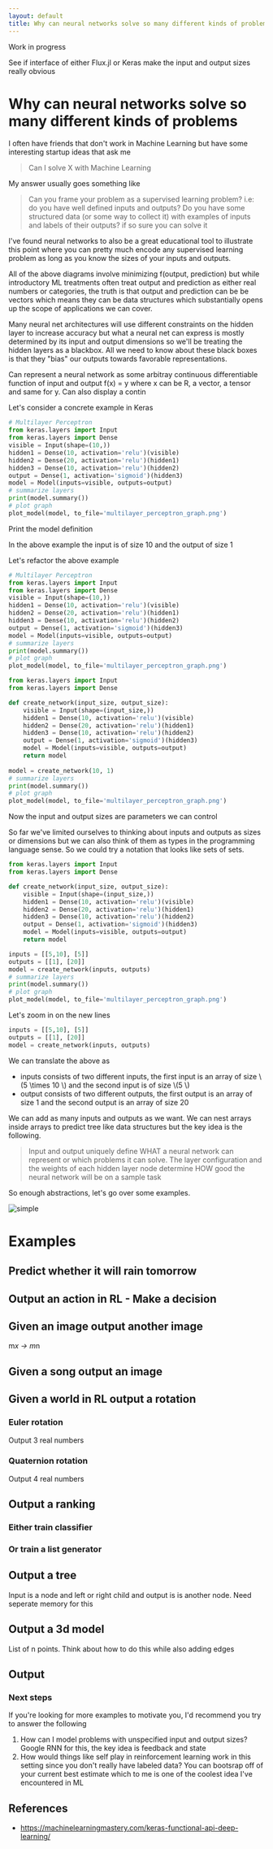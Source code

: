 ```yaml
---
layout: default
title: Why can neural networks solve so many different kinds of problems
---
```


Work in progress

See if interface of either Flux.jl or Keras make the input and output sizes really obvious




# Why can neural networks solve so many different kinds of problems

I often have friends that don't work in Machine Learning but have some interesting startup ideas that ask me

> Can I solve X with Machine Learning

My answer usually goes something like

> Can you frame your problem as a supervised learning problem? i.e: do you have well defined inputs and outputs? Do you have some structured data (or some way to collect it) with examples of inputs and labels of their outputs? if so sure you can solve it

I've found neural networks to also be a great educational tool to illustrate this point where you can pretty much encode any supervised learning problem as long as you know the sizes of your inputs and outputs.

All of the above diagrams involve minimizing f(output, prediction) but while introductory ML treatments often treat output and prediction as either real numbers or categories, the truth is that output and prediction can be be vectors which means they can be data structures which substantially opens up the scope of applications we can cover.

Many neural net architectures will use different constraints on the hidden layer to increase accuracy but what a neural net can express is mostly determined by its input and output dimensions so we'll be treating the hidden layers as a blackbox. All we need to know about these black boxes is that they "bias" our outputs towards favorable representations.

Can represent a neural network as some arbitray continuous differentiable function of input and output f(x) = y where x can be R, a vector, a tensor and same for y. Can also display a contin


Let's consider a concrete example in Keras

```python
# Multilayer Perceptron
from keras.layers import Input
from keras.layers import Dense
visible = Input(shape=(10,))
hidden1 = Dense(10, activation='relu')(visible)
hidden2 = Dense(20, activation='relu')(hidden1)
hidden3 = Dense(10, activation='relu')(hidden2)
output = Dense(1, activation='sigmoid')(hidden3)
model = Model(inputs=visible, outputs=output)
# summarize layers
print(model.summary())
# plot graph
plot_model(model, to_file='multilayer_perceptron_graph.png')
```

Print the model definition

In the above example the input is of size 10 and the output of size 1

Let's refactor the above example


```python
# Multilayer Perceptron
from keras.layers import Input
from keras.layers import Dense
visible = Input(shape=(10,))
hidden1 = Dense(10, activation='relu')(visible)
hidden2 = Dense(20, activation='relu')(hidden1)
hidden3 = Dense(10, activation='relu')(hidden2)
output = Dense(1, activation='sigmoid')(hidden3)
model = Model(inputs=visible, outputs=output)
# summarize layers
print(model.summary())
# plot graph
plot_model(model, to_file='multilayer_perceptron_graph.png')
```


```python
from keras.layers import Input
from keras.layers import Dense

def create_network(input_size, output_size):
    visible = Input(shape=(input_size,))
    hidden1 = Dense(10, activation='relu')(visible)
    hidden2 = Dense(20, activation='relu')(hidden1)
    hidden3 = Dense(10, activation='relu')(hidden2)
    output = Dense(1, activation='sigmoid')(hidden3)
    model = Model(inputs=visible, outputs=output)
    return model
    
model = create_network(10, 1)
# summarize layers
print(model.summary())
# plot graph
plot_model(model, to_file='multilayer_perceptron_graph.png')
```

Now the input and output sizes are parameters we can control

So far we've limited ourselves to thinking about inputs and outputs as sizes or dimensions but we can also think of them as types in the programming language sense. So we could try a notation that looks like sets of sets.

```python
from keras.layers import Input
from keras.layers import Dense

def create_network(input_size, output_size):
    visible = Input(shape=(input_size,))
    hidden1 = Dense(10, activation='relu')(visible)
    hidden2 = Dense(20, activation='relu')(hidden1)
    hidden3 = Dense(10, activation='relu')(hidden2)
    output = Dense(1, activation='sigmoid')(hidden3)
    model = Model(inputs=visible, outputs=output)
    return model

inputs = [[5,10], [5]]
outputs = [[1], [20]]
model = create_network(inputs, outputs)
# summarize layers
print(model.summary())
# plot graph
plot_model(model, to_file='multilayer_perceptron_graph.png')
```

Let's zoom in on the new lines

```python
inputs = [[5,10], [5]]
outputs = [[1], [20]]
model = create_network(inputs, outputs)
```

We can translate the above as 
* inputs consists of two different inputs, the first input is an array of size \\(5 \times 10 \\) and the second input is of size \\(5 \\)
* output consists of two different outputs, the first output is an array of size 1 and the second output is an array of size 20

We can add as many inputs and outputs as we want. We can nest arrays inside arrays to predict tree like data structures but the key idea is the following.

> Input and output uniquely define WHAT a neural network can represent or which problems it can solve. The layer configuration and the weights of each hidden layer node determine HOW good the neural network will be on a sample task

So enough abstractions, let's go over some examples.

![simple](/assets/images/simple.svg)

# Examples

## Predict whether it will rain tomorrow

## Output an action in RL - Make a decision

## Given an image output another image

m*x -> m*n

## Given a song output an image

## Given a world in RL output a rotation

### Euler rotation
Output 3 real numbers

### Quaternion rotation 
Output 4 real numbers

## Output a ranking

### Either train classifier 

### Or  train a list generator

## Output a tree
Input is a node and left or right child and output is is another node. Need seperate memory for this

## Output a 3d model
List of n points. Think about how to do this while also adding edges

## Output 



### Next steps

If you're looking for more examples to motivate you, I'd recommend you try to answer the following
1. How can I model problems with unspecified input and output sizes? Google RNN for this, the key idea is feedback and state
2. How would things like self play in reinforcement learning work in this setting since you don't really have labeled data? You can bootsrap off of your current best estimate which to me is one of the coolest idea I've encountered in ML


## References
* https://machinelearningmastery.com/keras-functional-api-deep-learning/